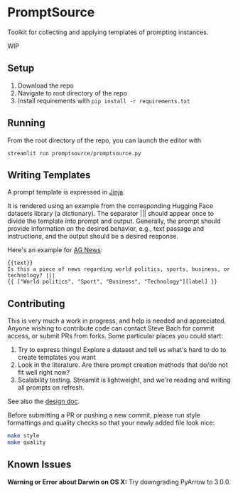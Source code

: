 # PromptSource
Toolkit for collecting and applying templates of prompting instances.

WIP

## Setup
1. Download the repo
2. Navigate to root directory of the repo
3. Install requirements with `pip install -r requirements.txt`

## Running
From the root directory of the repo, you can launch the editor with
```
streamlit run promptsource/promptsource.py
```

## Writing Templates
A prompt template is expressed in [Jinja](https://jinja.palletsprojects.com/en/3.0.x/).

It is rendered using an example from the corresponding Hugging Face datasets library
(a dictionary). The separator ||| should appear once to divide the template into prompt
and output. Generally, the prompt should provide information on the desired behavior,
e.g., text passage and instructions, and the output should be a desired response.

Here's an example for [AG News](https://huggingface.co/datasets/ag_news):
```
{{text}}
Is this a piece of news regarding world politics, sports, business, or technology? |||
{{ ["World politics", "Sport", "Business", "Technology"][label] }}
```

## Contributing
This is very much a work in progress, and help is needed and appreciated. Anyone wishing to
contribute code can contact Steve Bach for commit access, or submit PRs from forks. Some particular
places you could start:
1. Try to express things! Explore a dataset and tell us what's hard to do to create templates you want
2. Look in the literature. Are there prompt creation methods that do/do not fit well right now?
3. Scalability testing. Streamlit is lightweight, and we're reading and writing all prompts on refresh.

See also the [design doc](https://docs.google.com/document/d/1IQzrrAAMPS0XAn_ArOq2hyEDCVfeB7AfcvLUqgSnWxQ/).

Before submitting a PR or pushing a new commit, please run style formattings and quality checks so that your newly added file look nice:
```bash
make style
make quality
```

## Known Issues

**Warning or Error about Darwin on OS X:** Try downgrading PyArrow to 3.0.0.
